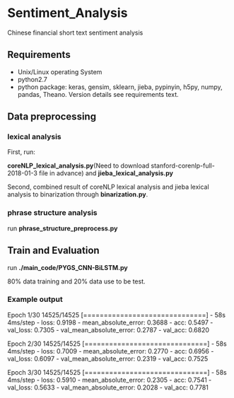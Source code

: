 # Sentiment_Analysis
Chinese financial short text sentiment analysis

## Requirements
* Unix/Linux operating System
* python2.7
* python package: keras, gensim, sklearn, jieba, pypinyin, h5py, numpy, pandas, Theano. Version details see requirements text.

## Data preprocessing
### lexical analysis
First, run:

**coreNLP_lexical_analysis.py**(Need to download stanford-corenlp-full-2018-01-3 file in advance) and **jieba_lexical_analysis.py**

Second, combined result of coreNLP lexical analysis and jieba lexical analysis to binarization through **binarization.py**.

### phrase structure analysis

run **phrase_structure_preprocess.py**

## Train and Evaluation
run **./main_code/PYGS_CNN-BiLSTM.py**

80% data  training and 20% data use to be test.

### Example output

Epoch 1/30
14525/14525 [==============================] - 58s 4ms/step - loss: 0.9198 - mean_absolute_error: 0.3688 - acc: 0.5497 - val_loss: 0.7305 - val_mean_absolute_error: 0.2787 - val_acc: 0.6820

Epoch 2/30
14525/14525 [==============================] - 58s 4ms/step - loss: 0.7009 - mean_absolute_error: 0.2770 - acc: 0.6956 - val_loss: 0.6097 - val_mean_absolute_error: 0.2319 - val_acc: 0.7525

Epoch 3/30
14525/14525 [==============================] - 58s 4ms/step - loss: 0.5910 - mean_absolute_error: 0.2305 - acc: 0.7541 - val_loss: 0.5633 - val_mean_absolute_error: 0.2028 - val_acc: 0.7781

